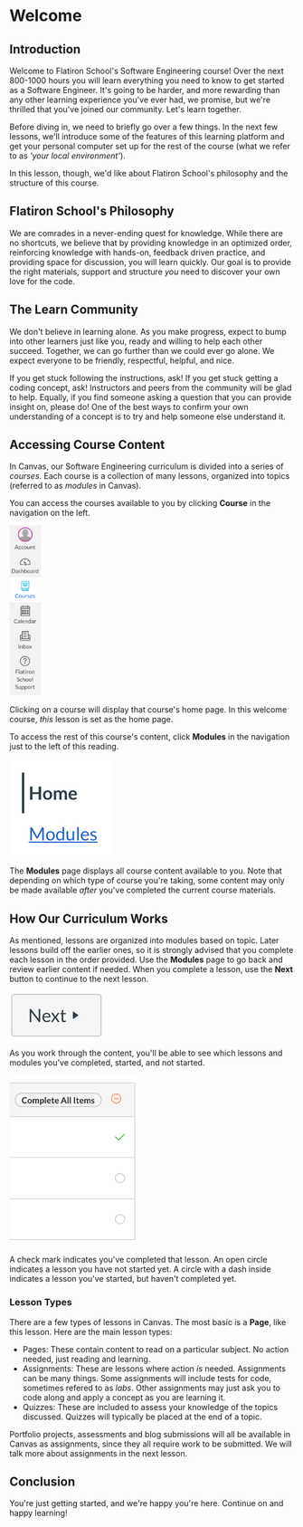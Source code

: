 # Welcome

## Introduction

Welcome to Flatiron School's Software Engineering course! Over the next 800-1000
hours you will learn everything you need to know to get started as a Software
Engineer. It's going to be harder, and more rewarding than any other learning
experience you've ever had, we promise, but we're thrilled that you've joined
our community. Let's learn together.

Before diving in, we need to briefly go over a few things. In the next few
lessons, we'll introduce some of the features of this learning platform and get
your personal computer set up for the rest of the course (what we refer to as
_'your local environment'_).

In this lesson, though, we'd like about Flatiron School's philosophy and the
structure of this course.

## Flatiron School's Philosophy

We are comrades in a never-ending quest for knowledge. While there are no
shortcuts, we believe that by providing knowledge in an optimized order,
reinforcing knowledge with hands-on, feedback driven practice, and providing
space for discussion, you will learn quickly. Our goal is to provide the
right materials, support and structure _you_ need to discover your own love for
the code.

## The Learn Community

We don't believe in learning alone. As you make progress, expect to bump into
other learners just like you, ready and willing to help each other succeed.
Together, we can go further than we could ever go alone. We expect everyone to
be friendly, respectful, helpful, and nice.

If you get stuck following the instructions, ask! If you get stuck getting a
coding concept, ask! Instructors and peers from the community will be glad to
help. Equally, if you find someone asking a question that you can provide
insight on, please do! One of the best ways to confirm your own understanding of
a concept is to try and help someone else understand it.

## Accessing Course Content

In Canvas, our Software Engineering curriculum is divided into a series of
_courses_. Each course is a collection of many lessons, organized into topics
(referred to as _modules_ in Canvas).

You can access the courses available to you by clicking **Course** in the
navigation on the left.

<img class="center image" style="height: 300px" src="images/canvas-navigation.png" alt="navigate to a course"/>

Clicking on a course will display that course's home page. In this welcome
course, _this_ lesson is set as the home page.

To access the rest of this course's content, click **Modules** in the navigation
just to the left of this reading.

<img class="center image" src="images/course-navigation.png" alt="navigate to modules page"/>

The **Modules** page displays all course content available to you. Note that
depending on which type of course you're taking, some content may only be made
available _after_ you've completed the current course materials.

## How Our Curriculum Works

As mentioned, lessons are organized into modules based on topic. Later lessons
build off the earlier ones, so it is strongly advised that you complete each
lesson in the order provided. Use the **Modules** page to go back and review
earlier content if needed. When you complete a lesson, use the **Next** button
to continue to the next lesson.

![next button](images/next-button.png)

As you work through the content, you'll be able to see which lessons and modules
you've completed, started, and not started.

<img class="center image" style="height: 300px" src="images/module-progress.png" alt="completion status icons"/>

A check mark indicates you've completed that lesson. An open circle indicates a
lesson you have not started yet. A circle with a dash inside indicates a lesson
you've started, but haven't completed yet.

### Lesson Types

There are a few types of lessons in Canvas. The most basic is a **Page**, like
this lesson. Here are the main lesson types:

- Pages: These contain content to read on a particular subject. No action
  needed, just reading and learning.
- Assignments: These are lessons where action _is_ needed. Assignments can be
  many things. Some assignments will include tests for code, sometimes refered
  to as _labs_. Other assignments may just ask you to code along and apply a
  concept as you are learning it.
- Quizzes: These are included to assess your knowledge of the topics discussed.
  Quizzes will typically be placed at the end of a topic.

Portfolio projects, assessments and blog submissions will all be available in
Canvas as assignments, since they all require work to be submitted. We will
talk more about assignments in the next lesson.

## Conclusion

You're just getting started, and we're happy you're here. Continue on and happy
learning!
